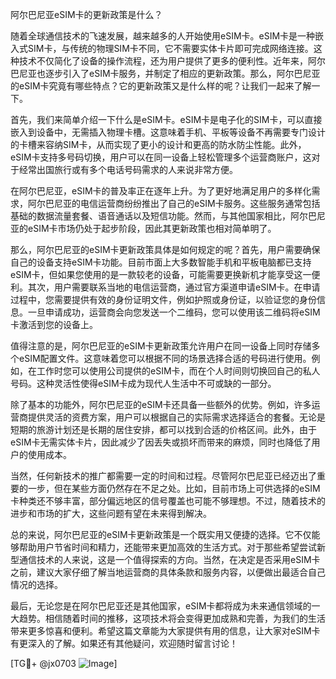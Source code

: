 阿尔巴尼亚eSIM卡的更新政策是什么？

随着全球通信技术的飞速发展，越来越多的人开始使用eSIM卡。eSIM卡是一种嵌入式SIM卡，与传统的物理SIM卡不同，它不需要实体卡片即可完成网络连接。这种技术不仅简化了设备的操作流程，还为用户提供了更多的便利性。近年来，阿尔巴尼亚也逐步引入了eSIM卡服务，并制定了相应的更新政策。那么，阿尔巴尼亚的eSIM卡究竟有哪些特点？它的更新政策又是什么样的呢？让我们一起来了解一下。

首先，我们来简单介绍一下什么是eSIM卡。eSIM卡是电子化的SIM卡，可以直接嵌入到设备中，无需插入物理卡槽。这意味着手机、平板等设备不再需要专门设计的卡槽来容纳SIM卡，从而实现了更小的设计和更高的防水防尘性能。此外，eSIM卡支持多号码切换，用户可以在同一设备上轻松管理多个运营商账户，这对于经常出国旅行或有多个电话号码需求的人来说非常方便。

在阿尔巴尼亚，eSIM卡的普及率正在逐年上升。为了更好地满足用户的多样化需求，阿尔巴尼亚的电信运营商纷纷推出了自己的eSIM卡服务。这些服务通常包括基础的数据流量套餐、语音通话以及短信功能。然而，与其他国家相比，阿尔巴尼亚的eSIM卡市场仍处于起步阶段，因此其更新政策也相对简单明了。

那么，阿尔巴尼亚的eSIM卡更新政策具体是如何规定的呢？首先，用户需要确保自己的设备支持eSIM卡功能。目前市面上大多数智能手机和平板电脑都已支持eSIM卡，但如果您使用的是一款较老的设备，可能需要更换新机才能享受这一便利。其次，用户需要联系当地的电信运营商，通过官方渠道申请eSIM卡。在申请过程中，您需要提供有效的身份证明文件，例如护照或身份证，以验证您的身份信息。一旦申请成功，运营商会向您发送一个二维码，您可以使用该二维码将eSIM卡激活到您的设备上。

值得注意的是，阿尔巴尼亚的eSIM卡更新政策允许用户在同一设备上同时存储多个eSIM配置文件。这意味着您可以根据不同的场景选择合适的号码进行使用。例如，在工作时您可以使用公司提供的eSIM卡，而在个人时间则切换回自己的私人号码。这种灵活性使得eSIM卡成为现代人生活中不可或缺的一部分。

除了基本的功能外，阿尔巴尼亚的eSIM卡还具备一些额外的优势。例如，许多运营商提供灵活的资费方案，用户可以根据自己的实际需求选择适合的套餐。无论是短期的旅游计划还是长期的居住安排，都可以找到合适的价格区间。此外，由于eSIM卡无需实体卡片，因此减少了因丢失或损坏而带来的麻烦，同时也降低了用户的使用成本。

当然，任何新技术的推广都需要一定的时间和过程。尽管阿尔巴尼亚已经迈出了重要的一步，但在某些方面仍然存在不足之处。比如，目前市场上可供选择的eSIM卡种类还不够丰富，部分偏远地区的信号覆盖也可能不够理想。不过，随着技术的进步和市场的扩大，这些问题有望在未来得到解决。

总的来说，阿尔巴尼亚的eSIM卡更新政策是一个既实用又便捷的选择。它不仅能够帮助用户节省时间和精力，还能带来更加高效的生活方式。对于那些希望尝试新型通信技术的人来说，这是一个值得探索的方向。当然，在决定是否采用eSIM卡之前，建议大家仔细了解当地运营商的具体条款和服务内容，以便做出最适合自己情况的选择。

最后，无论您是在阿尔巴尼亚还是其他国家，eSIM卡都将成为未来通信领域的一大趋势。相信随着时间的推移，这项技术将会变得更加成熟和完善，为我们的生活带来更多惊喜和便利。希望这篇文章能为大家提供有用的信息，让大家对eSIM卡有更深入的了解。如果还有其他疑问，欢迎随时留言讨论！

[TG💪+ @jx0703 ![Image](https://github.com/user-attachments/assets/dbca1d08-cadb-493c-b0ec-ad6f7a83f270)]